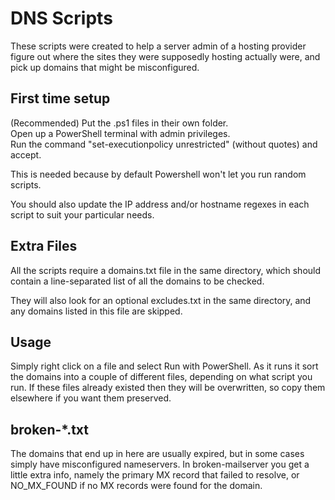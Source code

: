 # DNS Scripts
These scripts were created to help a server admin of a hosting provider figure out where the sites they were supposedly hosting actually were, and pick up domains that might be misconfigured.

## First time setup
(Recommended) Put the .ps1 files in their own folder.  
Open up a PowerShell terminal with admin privileges.  
Run the command "set-executionpolicy unrestricted" (without quotes) and accept.

This is needed because by default Powershell won't let you run random scripts.

You should also update the IP address and/or hostname regexes in each script to suit your particular needs.

## Extra Files
All the scripts require a domains.txt file in the same directory, which should contain a line-separated list of all the domains to be checked.

They will also look for an optional excludes.txt in the same directory, and any domains listed in this file are skipped.

## Usage
Simply right click on a file and select Run with PowerShell.
As it runs it sort the domains into a couple of different files, depending on what script you run.
If these files already existed then they will be overwritten, so copy them elsewhere if you want them preserved.

## broken-*.txt
The domains that end up in here are usually expired, but in some cases simply have misconfigured nameservers.
In broken-mailserver you get a little extra info, namely the primary MX record that failed to resolve, or NO_MX_FOUND if no MX records were found for the domain.
